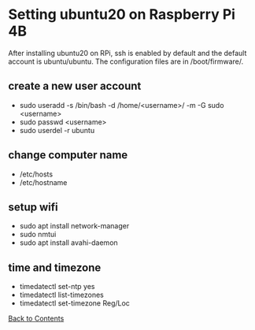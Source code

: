 # Setting ubuntu20 on Raspberry Pi 4B

After installing ubuntu20 on RPi, ssh is enabled by default and the default account is ubuntu/ubuntu. The configuration files are in /boot/firmware/.

## create a new user account
* sudo useradd -s /bin/bash -d /home/\<username\>/ -m -G sudo \<username\>
* sudo passwd \<username\>
* sudo userdel -r ubuntu

## change computer name
* /etc/hosts
* /etc/hostname

## setup wifi
* sudo apt install network-manager
* sudo nmtui
* sudo apt install avahi-daemon

## time and timezone
* timedatectl set-ntp yes
* timedatectl list-timezones
* timedatectl set-timezone Reg/Loc

[Back to Contents](../README.md)

